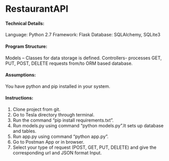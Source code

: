 # RestaurantAPI


#### Technical Details: 

Language: Python 2.7 
Framework: Flask 
Database: SQLAlchemy, SQLite3 

#### Program Structure: 
Models – Classes for data storage is defined. 
Controllers- processes GET, PUT, POST, DELETE requests from/to ORM based database. 

#### Assumptions: 
You have python and pip installed in your system.  

#### Instructions:
1.	Clone project from git.
2.	Go to Tesla directory through terminal. 
3.	Run the command “pip install requirements.txt”.
4.	Run models.py using command “python models.py”.It sets up database and tables.
5.	Run app.py using command “python app.py”.
6.	Go to Postman App or in browser.
7.	Select your type of request (POST, GET, PUT, DELETE) and give the corresponding url and JSON format Input.


